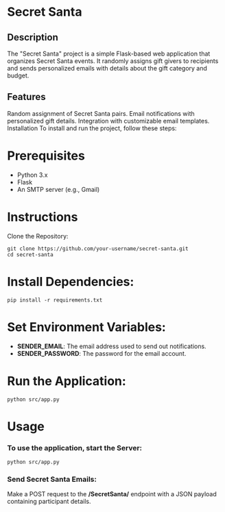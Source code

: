 # Secret Santa
## Description
The "Secret Santa" project is a simple Flask-based web application that organizes Secret Santa events. It randomly assigns gift givers to recipients and sends personalized emails with details about the gift category and budget.

## Features
Random assignment of Secret Santa pairs.
Email notifications with personalized gift details.
Integration with customizable email templates.
Installation
To install and run the project, follow these steps:

# Prerequisites
- Python 3.x
- Flask
- An SMTP server (e.g., Gmail)

# Instructions
Clone the Repository:

```
git clone https://github.com/your-username/secret-santa.git
cd secret-santa
```

# Install Dependencies:

```
pip install -r requirements.txt
```

# Set Environment Variables:

- **SENDER_EMAIL**: The email address used to send out notifications.
- **SENDER_PASSWORD**: The password for the email account.

# Run the Application:

```
python src/app.py
```

# Usage
### To use the application, start the Server:

```
python src/app.py
```

### Send Secret Santa Emails:

Make a POST request to the **/SecretSanta/** endpoint with a JSON payload containing participant details.